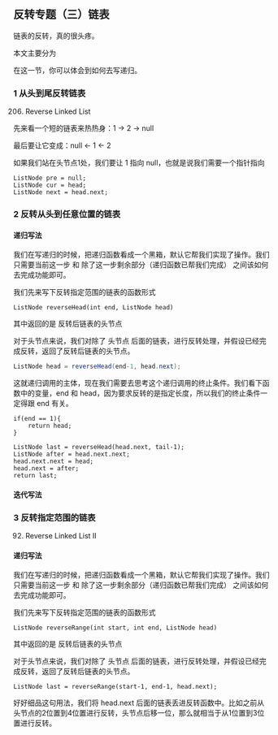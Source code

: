 ## 反转专题（三）链表

链表的反转，真的很头疼。

本文主要分为

在这一节，你可以体会到如何去写递归。

### 1 从头到尾反转链表

206. Reverse Linked List

先来看一个短的链表来热热身：1 -> 2 -> null

最后要让它变成：null <- 1 <- 2

如果我们站在头节点1处，我们要让 1 指向 null，也就是说我们需要一个指针指向

```
ListNode pre = null;
ListNode cur = head;
ListNode next = head.next;
```

### 2 反转从头到任意位置的链表

#### 递归写法

我们在写递归的时候，把递归函数看成一个黑箱，默认它帮我们实现了操作。我们只需要当前这一步 和 除了这一步剩余部分（递归函数已帮我们完成） 之间该如何去完成功能即可。

我们先来写下反转指定范围的链表的函数形式

```
ListNode reverseHead(int end, ListNode head)
```

其中返回的是 反转后链表的头节点

对于头节点来说，我们对除了 头节点 后面的链表，进行反转处理，并假设已经完成反转，返回了反转后链表的头节点。

```java
ListNode head = reverseHead(end-1, head.next);
```

这就递归调用的主体，现在我们需要去思考这个递归调用的终止条件。我们看下函数中的变量，end 和 head，因为要求反转的是指定长度，所以我们的终止条件一定得跟 end 有关。

```
if(end == 1){
    return head;
}
```



```
ListNode last = reverseHead(head.next, tail-1);
ListNode after = head.next.next;
head.next.next = head;
head.next = after;
return last;
```

#### 迭代写法



### 3 反转指定范围的链表

92. Reverse Linked List II

#### 递归写法

我们在写递归的时候，把递归函数看成一个黑箱，默认它帮我们实现了操作。我们只需要当前这一步 和 除了这一步剩余部分（递归函数已帮我们完成） 之间该如何去完成功能即可。

我们先来写下反转指定范围的链表的函数形式

```
ListNode reverseRange(int start, int end, ListNode head)
```

其中返回的是 反转后链表的头节点

对于头节点来说，我们对除了 头节点 后面的链表，进行反转处理，并假设已经完成反转，返回了反转后链表的头节点。

```
ListNode last = reverseRange(start-1, end-1, head.next);
```

好好细品这句用法，我们将 head.next 后面的链表丢进反转函数中。比如之前从头节点的2位置到4位置进行反转，头节点后移一位，那么就相当于从1位置到3位置进行反转。

```

```







